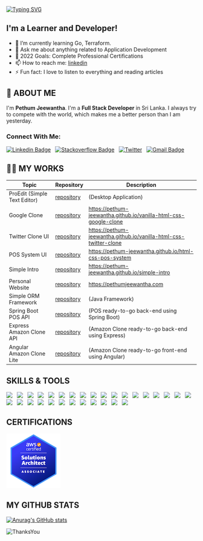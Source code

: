 [![Typing SVG](https://readme-typing-svg.herokuapp.com?center=true&vCenter=true&lines=Hi+there...+👋;I'm+Pethum+Jeewantha)](https://git.io/typing-svg)


## I'm a Learner and Developer!

- 🌱 I’m currently learning Go, Terraform.
- 💬 Ask me about anything related to Application Development
- 🥅 2022 Goals: Complete Professional Certifications
- 📫 How to reach me: [linkedin](https://www.linkedin.com/in/pethum-jeewantha-7b70aa1b1/)
- ⚡ Fun fact: I love to listen to everything and reading articles

## 👦 ABOUT ME

I'm **Pethum Jeewantha**. I'm a **Full Stack Developer** in Sri Lanka. I always try to compete with the world, which makes me a better person than I am yesterday.

### Connect With Me:

[![Linkedin Badge](https://img.shields.io/badge/-pethumjeewantha-blue?style=flat-square&logo=Linkedin&logoColor=white&link=https://www.linkedin.com/in/pethum-jeewantha-7b70aa1b1/)](https://www.linkedin.com/in/pethum-jeewantha-7b70aa1b1/)
&nbsp;
[![Stackoverflow Badge](https://img.shields.io/badge/-Stackoverflow-4CA143?style=flat-square&logo=Stackoverflow&logoColor=white&link=https://stackoverflow.com/users/14575364/pethum-jeewantha)](https://stackoverflow.com/users/14575364/pethum-jeewantha)
&nbsp;
[![Twitter](https://img.shields.io/badge/-Twitter-blue?style=flat-square&logo=Twitter&logoColor=white)](https://twitter.com/JeewanthaPethum)
&nbsp;
[![Gmail Badge](https://img.shields.io/badge/-pethumjeewantha4@gmail.com-c14438?style=flat-square&logo=Gmail&logoColor=white&link=mailto:pethumjeewantha4@gmail.com)](mailto:pethumjeewantha4@gmail.com)

## 🧑‍💻 MY WORKS

| Topic                        | Repository                                                                           | Description                                                       |
|------------------------------|--------------------------------------------------------------------------------------|-------------------------------------------------------------------|
| ProEdit (Simple Text Editor) | [repository](https://github.com/Pethum-Jeewantha/Text-Editor.git)                    | (Desktop Application)                                             |
| Google Clone                 | [repository](https://github.com/Pethum-Jeewantha/vanilla-html-css-google-clone.git)  | https://pethum-jeewantha.github.io/vanilla-html-css-google-clone  |
| Twitter Clone UI             | [repository](https://github.com/Pethum-Jeewantha/vanilla-html-css-twitter-clone.git) | https://pethum-jeewantha.github.io/vanilla-html-css-twitter-clone |
| POS System UI                | [repository](https://github.com/Pethum-Jeewantha/html-css-pos-system.git)            | https://pethum-jeewantha.github.io/html-css-pos-system            |
| Simple Intro                 | [repository](https://github.com/Pethum-Jeewantha/simple-intro.git)                   | https://pethum-jeewantha.github.io/simple-intro                   |
| Personal Website             | [repository](https://github.com/Pethum-Jeewantha/personal-website.git)               | https://pethumjeewantha.com                                       |
| Simple ORM Framework         | [repository](https://github.com/Pethum-Jeewantha/simple-orm-framework.git)           | (Java Framework)                                                  |
| Spring Boot POS API          | [repository](https://github.com/Pethum-Jeewantha/spring-boot-pos-api.git)            | (POS ready-to-go back-end using Spring Boot)                      |
| Express Amazon Clone API     | [repository](https://github.com/Pethum-Jeewantha/express-amazon-clone-api.git)       | (Amazon Clone ready-to-go back-end using Express)                 |
| Angular Amazon Clone Lite    | [repository](https://github.com/Pethum-Jeewantha/angular-amazon-clone-lite.git)      | (Amazon Clone ready-to-go front-end using Angular)                |

## SKILLS & TOOLS
<p>
<code><img width="4%" src="https://www.vectorlogo.zone/logos/java/java-icon.svg"></code>
&nbsp;
<code><img width="4%" src="https://www.vectorlogo.zone/logos/springio/springio-icon.svg"></code>
&nbsp;
<code><img width="4%" src="https://miro.medium.com/max/856/1*O68LbDvD5Dcsnez73M7v4Q.png"></code>
&nbsp;
<code><img width="4%" src="https://huongdanjava.com/wp-content/uploads/2018/01/spring-data.png"></code>
&nbsp;
<code><img width="4%" src="https://www.vectorlogo.zone/logos/dotnet/dotnet-icon.svg"></code>
&nbsp;
<code><img width="4%" src="https://www.vectorlogo.zone/logos/apache_tomcat/apache_tomcat-icon.svg"></code>
&nbsp;
<code><img width="4%" src="https://upload.vectorlogo.zone/logos/javascript/images/239ec8a4-163e-4792-83b6-3f6d96911757.svg"></code>
&nbsp;
<code><img width="4%" src="https://www.vectorlogo.zone/logos/typescriptlang/typescriptlang-icon.svg"></code>
&nbsp;
<code><img width="4%" src="https://www.vectorlogo.zone/logos/nodejs/nodejs-icon.svg"></code>
&nbsp;
<code><img width="4%" src="https://www.vectorlogo.zone/logos/angular/angular-icon.svg"></code>
&nbsp;
<code><img width="4%" src="https://www.vectorlogo.zone/logos/reactjs/reactjs-icon.svg"></code>
&nbsp;
<code><img width="4%" src="https://www.vectorlogo.zone/logos/firebase/firebase-icon.svg"></code>
&nbsp;
<code><img width="4%" src="https://www.vectorlogo.zone/logos/w3_html5/w3_html5-icon.svg"></code>
&nbsp;
<code><img width="4%" src="https://www.vectorlogo.zone/logos/w3_css/w3_css-icon.svg"></code>
&nbsp;
<code><img width="4%" src="https://www.vectorlogo.zone/logos/figma/figma-icon.svg"></code>
&nbsp;
<code><img width="4%" src="https://www.vectorlogo.zone/logos/sass-lang/sass-lang-icon.svg"></code>
&nbsp;
<code><img width="4%" src="https://www.vectorlogo.zone/logos/js_webpack/js_webpack-icon.svg"></code>
&nbsp;
<code><img width="4%" src="https://www.vectorlogo.zone/logos/parceljs/parceljs-icon.svg"></code>
&nbsp;
<code><img width="4%" src="https://www.vectorlogo.zone/logos/jetbrains/jetbrains-icon.svg"></code>
&nbsp;
<code><img width="4%" src="https://www.vectorlogo.zone/logos/visualstudio_code/visualstudio_code-icon.svg"></code>
&nbsp;
<code><img width="4%" src="https://www.vectorlogo.zone/logos/hibernate/hibernate-icon.svg"></code>
&nbsp;
<code><img width="4%" src="https://www.vectorlogo.zone/logos/mysql/mysql-icon.svg"></code>
&nbsp;
<code><img width="4%" src="https://upload.wikimedia.org/wikipedia/commons/b/b5/DBeaver_logo.svg"></code>
&nbsp;
<code><img width="4%" src="https://www.vectorlogo.zone/logos/oracle/oracle-icon.svg"></code>
&nbsp;
<code><img width="4%" src="https://www.vectorlogo.zone/logos/redis/redis-icon.svg"></code>
&nbsp;
<code><img width="4%" src="https://www.vectorlogo.zone/logos/mongodb/mongodb-icon.svg"></code>
&nbsp;
<code><img width="4%" src="https://www.vectorlogo.zone/logos/docker/docker-tile.svg"></code>
&nbsp;
<code><img width="4%" src="https://www.vectorlogo.zone/logos/kubernetes/kubernetes-icon.svg"></code>
&nbsp;
<code><img width="4%" src="https://www.vectorlogo.zone/logos/amazon_aws/amazon_aws-icon.svg"></code>
&nbsp;
<code><img width="4%" src="https://www.vectorlogo.zone/logos/git-scm/git-scm-icon.svg"></code>
</p>

## CERTIFICATIONS
![](./image/aws-certified-solutions-architect-associate.png)

## MY GITHUB STATS

[![Anurag's GitHub stats](https://github-readme-stats.vercel.app/api?username=Pethum-Jeewantha&show_icons=true&theme=blueberry)](https://github.com/anuraghazra/github-readme-stats)

<!-- [![Top Langs](https://github-readme-stats.vercel.app/api/top-langs/?username=Pethum-Jeewantha&theme=blueberry)](https://github.com/anuraghazra/github-readme-stats) -->

![ThanksYou](https://img.shields.io/badge/Thank_You_For_Spending_a_Moment_On_My_Profile,_Happy_Coding,_All_The_Very_Best-dodgerred.svg?style=for-the-badge)
&nbsp;
<!-- <img src="https://media.giphy.com/media/hvRJCLFzcasrR4ia7z/giphy.gif" width="25px"> -->
